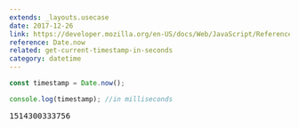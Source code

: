 ```yaml
---
extends: _layouts.usecase
date: 2017-12-26
link: https://developer.mozilla.org/en-US/docs/Web/JavaScript/Reference/Global_Objects/Date/now
reference: Date.now
related: get-current-timestamp-in-seconds
category: datetime
---
```


```javascript
const timestamp = Date.now();

console.log(timestamp); //in milliseconds
```

<pre class="output">1514300333756</pre>
